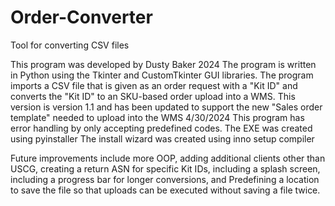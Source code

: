 # Order-Converter
Tool for converting CSV files

This program was developed by Dusty Baker 2024
The program is written in Python using the Tkinter and CustomTkinter GUI libraries.
The program imports a CSV file that is given as an order request with a "Kit ID" and converts the "Kit ID" to an SKU-based order upload into a WMS.
This version is version 1.1 and has been updated to support the new "Sales order template" needed to upload into the WMS 4/30/2024
This program has error handling by only accepting predefined codes.
The EXE was created using pyinstaller
The install wizard was created using inno setup compiler

Future improvements include more OOP, adding additional clients other than USCG, creating a return ASN for specific Kit IDs, including a splash screen, including a progress bar for longer conversions, and Predefining a location to save the file so that uploads can be executed without saving a file twice. 
